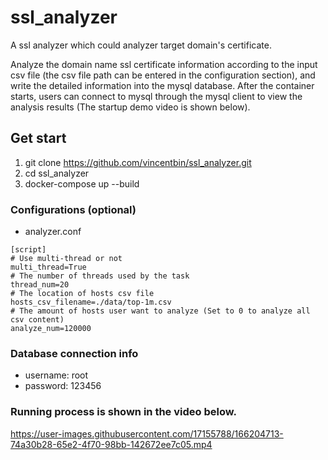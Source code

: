 # ssl_analyzer
A ssl analyzer which could analyzer target domain's certificate.

Analyze the domain name ssl certificate information according to the input csv file (the csv file path can be entered in the configuration section), and write the detailed information into the mysql database. After the container starts, users can connect to mysql through the mysql client to view the analysis results (The startup demo video is shown below).

## Get start
1. git clone https://github.com/vincentbin/ssl_analyzer.git
2. cd ssl_analyzer
3. docker-compose up --build

### Configurations (optional)
- analyzer.conf
```Properties
[script]
# Use multi-thread or not
multi_thread=True
# The number of threads used by the task
thread_num=20
# The location of hosts csv file
hosts_csv_filename=./data/top-1m.csv
# The amount of hosts user want to analyze (Set to 0 to analyze all csv content)
analyze_num=120000
```

### Database connection info
- username: root
- password: 123456

### Running process is shown in the video below.

https://user-images.githubusercontent.com/17155788/166204713-74a30b28-65e2-4f70-98bb-142672ee7c05.mp4
